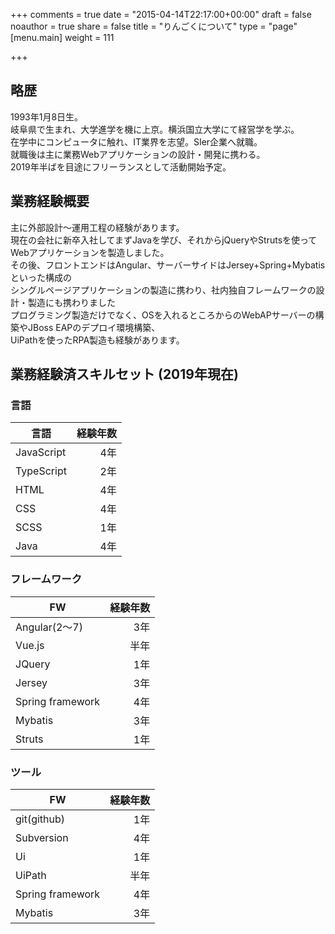 +++
comments = true
date = "2015-04-14T22:17:00+00:00"
draft = false
noauthor = true
share = false
title = "りんごくについて"
type = "page"
[menu.main]
weight = 111

+++
## 略歴
1993年1月8日生。<br />
岐阜県で生まれ、大学進学を機に上京。横浜国立大学にて経営学を学ぶ。<br />
在学中にコンピュータに触れ、IT業界を志望。SIer企業へ就職。<br />
就職後は主に業務Webアプリケーションの設計・開発に携わる。<br />
2019年半ばを目途にフリーランスとして活動開始予定。<br />

## 業務経験概要
主に外部設計～運用工程の経験があります。</br >
現在の会社に新卒入社してまずJavaを学び、それからjQueryやStrutsを使ってWebアプリケーションを製造しました。<br />
その後、フロントエンドはAngular、サーバーサイドはJersey+Spring+Mybatisといった構成の<br />
シングルページアプリケーションの製造に携わり、社内独自フレームワークの設計・製造にも携わりました<br />
プログラミング製造だけでなく、OSを入れるところからのWebAPサーバーの構築やJBoss EAPのデプロイ環境構築、<br />
UiPathを使ったRPA製造も経験があります。

## 業務経験済スキルセット (2019年現在)
### 言語
|言語|経験年数|
|---|---:|
|JavaScript|4年|
|TypeScript|2年|
|HTML|4年|
|CSS|4年|
|SCSS|1年|
|Java|4年|

### フレームワーク
|FW|経験年数|
|---|---:|
|Angular(2～7)|3年|
|Vue.js|半年|
|JQuery|1年|
|Jersey|3年|
|Spring framework|4年|
|Mybatis|3年|
|Struts|1年|

### ツール
|FW|経験年数|
|---|---:|
|git(github)|1年|
|Subversion|4年|
|Ui|1年|
|UiPath|半年|
|Spring framework|4年|
|Mybatis|3年|

